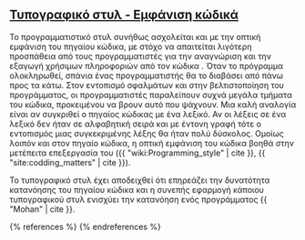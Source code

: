 ## [Τυπογραφικό στυλ - Εμφάνιση κώδικά](#typographic_style)

Το προγραμματιστικό στυλ συνήθως ασχολείται και με την οπτική εμφάνιση του πηγαίου
κώδικα, με στόχο να απαιτείται λιγότερη προσπάθεια από τους προγραμματιστές για την
αναγνώριση και την εξαγωγή χρήσιμων πληροφοριών από τον κώδικα . Όταν το πρόγραμμα
ολοκληρωθεί, σπάνια ένας προγραμματιστής θα το διαβάσει από πάνω προς τα κάτω. Στον
εντοπισμό σφαλμάτων και στην βελτιστοποίηση του προγράμματος, οι προγραμματιστές
παραλείπουν συχνά μεγάλα τμήματα του κώδικα, προκειμένου να βρουν αυτό που ψάχνουν.
Μια καλή αναλογία είναι αν συγκριθεί ο πηγαίος κώδικας με ένα λεξικό. Αν οι λέξεις
σε ένα λεξικό δεν ήταν σε αλφαβητική σειρά και με έντονη γραφή τότε ο εντοπισμός
μιας συγκεκριμένης λέξης θα ήταν πολύ δύσκολος. Ομοίως λοιπόν και στον πηγαίο
κώδικα, η οπτική εμφάνιση του κώδικα βοηθά στην μετέπειτα επεξεργασία του
({{ "wiki:Programming_style" | cite }}, {{ "site:codding_matters" | cite }}).

Το τυπογραφικό στυλ έχει αποδειχθεί ότι επηρεάζει την δυνατότητα κατανόησης του
πηγαίου κώδικα και η συνεπής εφαρμογή κάποιου τυπογραφικού στυλ ενισχύει την
κατανόηση ενός προγράμματος {{ "Mohan" | cite }}.

{% references %} {% endreferences %}



